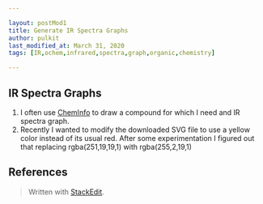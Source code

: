 ```yaml
---

layout: postMod1
title: Generate IR Spectra Graphs
author: pulkit
last_modified_at: March 31, 2020
tags: [IR,ochem,infrared,spectra,graph,organic,chemistry]

---
```



##  IR Spectra Graphs
1. I often use [ChemInfo](http://www.cheminfo.org/Spectra/IR/Exercises/Browse_Spectra/index.html) to draw a compound for which I need and IR spectra graph.
2. Recently I wanted to modify the downloaded SVG file to use a yellow color instead of its usual red. After some experimentation I figured out that replacing rgba(251,19,19,1) with rgba(255,2,19,1)

## References


> Written with [StackEdit](https://stackedit.io/).
<!--stackedit_data:
eyJoaXN0b3J5IjpbLTExODE0MzU0MzVdfQ==
-->